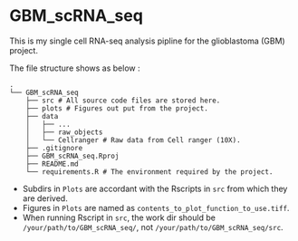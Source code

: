 # GBM_scRNA_seq

This is my single cell RNA-seq analysis pipline for the glioblastoma (GBM) project.

The file structure shows as below :

```
.
└── GBM_scRNA_seq
    ├── src # All source code files are stored here.
    ├── plots # Figures out put from the project.
    ├── data 
    │   ├── ...
    │   ├── raw_objects
    │   └── Cellranger # Raw data from Cell ranger (10X).
    ├── .gitignore
    ├── GBM_scRNA_seq.Rproj
    ├── README.md
    └── requirements.R # The environment required by the project.
```

- Subdirs in `Plots` are accordant with the Rscripts in `src` from which they are derived.
- Figures in `Plots` are named as `contents_to_plot_function_to_use.tiff`.
- When running Rscript in `src`, the work dir should be `/your/path/to/GBM_scRNA_seq/`, 
    not `/your/path/to/GBM_scRNA_seq/src`.